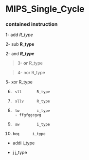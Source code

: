 # MIPS_Single_Cycle


### contained instruction

1- add       _R_type_

2- sub       **R_type**

2- and       ___R_type___

>3- __or__       R_type

>4- nor       R_type

5- xor       R_type

6.      sll       R_type

7.      sllv      R_type

8.      lw        i_type
        - ffgfggcgvg

9.      sw        i_type

10.     beq      i_type

- addi     i_type

- j        j_type



